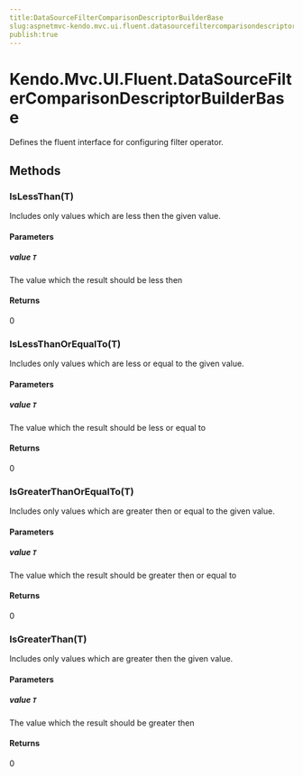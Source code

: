 ```yaml
---
title:DataSourceFilterComparisonDescriptorBuilderBase
slug:aspnetmvc-kendo.mvc.ui.fluent.datasourcefiltercomparisondescriptorbuilderbase
publish:true
---
```


# Kendo.Mvc.UI.Fluent.DataSourceFilterComparisonDescriptorBuilderBase
Defines the fluent interface for configuring filter operator.



## Methods

### IsLessThan(T)
Includes only values which are less then the given value.


#### Parameters

##### value `T`
The value which the result should be less then



#### Returns
0


### IsLessThanOrEqualTo(T)
Includes only values which are less or equal to the given value.


#### Parameters

##### value `T`
The value which the result should be less or equal to



#### Returns
0


### IsGreaterThanOrEqualTo(T)
Includes only values which are greater then or equal to the given value.


#### Parameters

##### value `T`
The value which the result should be greater then or equal to



#### Returns
0


### IsGreaterThan(T)
Includes only values which are greater then the given value.


#### Parameters

##### value `T`
The value which the result should be greater then



#### Returns
0



